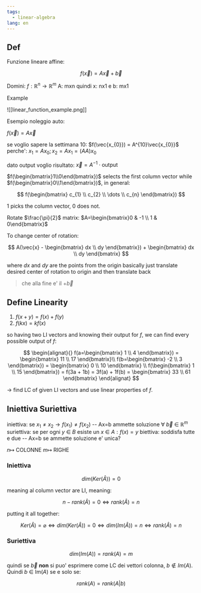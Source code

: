 ```yaml
---
tags:
  - linear-algebra
lang: en
---
```


## Def

Funzione lineare affine:

$$
f(\vec{x}) = A\vec{x} + \vec{b}
$$

Domini: $f: \mathbb{R}^n \rightarrow \mathbb{R}^m$
A: mxn quindi x: nx1 e b: mx1

Example

![[linear_function_example.png]]

Esempio noleggio auto:

$f(\vec{x}) = A\vec{x}$

se voglio sapere la settimana $10$: $f(\vec{x_{0}}) = A^{10}\vec{x_{0}}$
perche': $x_{1} = Ax_{0}; x_{2} = Ax_{1} = (AA)x_{0}$

dato output voglio risultato: $\vec{x} = A^{-1}\cdot\text{output}$

$f(\begin{bmatrix}1\\0\end{bmatrix})$ selects the first column vector while $f(\begin{bmatrix}0\\1\end{bmatrix})$, in general:

$$
f(\begin{bmatrix}
c_{1} \\
c_{2} \\
\dots \\
c_{n}
\end{bmatrix})
$$

$1$ picks the column vector, $0$ does not.

Rotate $\frac{\pi}{2}$ matrix: $A=\begin{bmatrix}0 & -1 \\ 1 & 0\end{bmatrix}$

To change center of rotation:

$$
A(\vec{x} - \begin{bmatrix}
dx \\
dy
\end{bmatrix}) + \begin{bmatrix}
dx \\
dy
\end{bmatrix}
$$

where $dx$ and $dy$ are the points from the origin
basically just translate desired center of rotation to origin and then translate back

> che alla fine e' il $+ \vec{b}$

## Define Linearity

1. $f(x + y) = f(x) + f(y)$
2. $f(kx) = kf(x)$

so having two LI vectors and knowing their output for $f$, we can find every possible output of $f$:

$$
\begin{alignat}{}
f(a=\begin{bmatrix}
1 \\
4
\end{bmatrix}) = \begin{bmatrix}
11 \\
17
\end{bmatrix}\\
f(b=\begin{bmatrix}
-2 \\
3
\end{bmatrix}) = \begin{bmatrix}
0 \\
10
\end{bmatrix} \\
f(\begin{bmatrix}
1 \\
15
\end{bmatrix}) = f(3a + 1b) = 3f(a) + 1f(b) = \begin{bmatrix}
33 \\
61
\end{bmatrix}
\end{alignat}
$$

-> find LC of given LI vectors and use linear properties of $f$.

## Iniettiva Suriettiva

iniettiva: se $x_{1} \ne x_{2} \rightarrow f(x_{1}) \ne f(x_{2})$ -- Ax=b ammette soluzione $\forall~\vec{b}~\in~\mathbb{R}^m$
suriettiva: se per ogni $y ~\in~ B$ esiste un $x ~\in~ A : f(x) = y$
biettiva: soddisfa tutte e due -- Ax=b se ammette soluzione e' unica?

$n \mapsto$ COLONNE
$m\mapsto$ RIGHE

### Iniettiva

$$
dim(Ker(\hat{A})) = 0
$$

meaning al column vector are LI, meaning:

$$
n - rank(\hat{A}) = 0 \Leftrightarrow rank(\hat{A}) = n
$$

putting it all together:

$$
Ker(\hat{A}) = \varnothing \Leftrightarrow dim(Ker(\hat{A})) = 0 \Leftrightarrow dim(Im(\hat{A})) = n \Leftrightarrow rank(\hat{A}) = n
$$

### Suriettiva

$$
dim(Im(A)) = rank(A) = m
$$

quindi se $\vec{b}$ **non** si puo' esprimere come LC dei vettori colonna, $b \notin Im(A)$. Quindi $b ~\in~ \mathrm{Im}(A)$ se e solo se:

$$
rank(A) = rank(A|b)
$$
